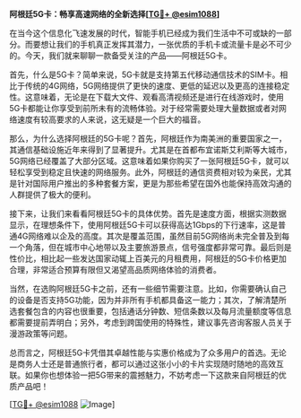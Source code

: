 **阿根廷5G卡：畅享高速网络的全新选择[[TG💪+ @esim1088](https://t.me/s/esim1088)]**

在当今这个信息化飞速发展的时代，智能手机已经成为我们生活中不可或缺的一部分。而要想让我们的手机真正发挥其潜力，一张优质的手机卡或流量卡是必不可少的。今天，我们就来聊聊一款备受关注的产品——阿根廷5G卡。

首先，什么是5G卡？简单来说，5G卡就是支持第五代移动通信技术的SIM卡。相比于传统的4G网络，5G网络提供了更快的速度、更低的延迟以及更高的连接稳定性。这意味着，无论是在下载大文件、观看高清视频还是进行在线游戏时，使用5G卡都能让你享受到前所未有的流畅体验。对于经常需要处理大量数据或者对网络速度有较高要求的人来说，这无疑是一个巨大的福音。

那么，为什么选择阿根廷的5G卡呢？首先，阿根廷作为南美洲的重要国家之一，其通信基础设施近年来得到了显著提升。尤其是在首都布宜诺斯艾利斯等大城市，5G网络已经覆盖了大部分区域。这意味着如果你购买了一张阿根廷5G卡，就可以轻松享受到稳定且快速的网络服务。此外，阿根廷的通信资费相对较为亲民，尤其是针对国际用户推出的多种套餐方案，更是为那些希望在国外也能保持高效沟通的人群提供了极大的便利。

接下来，让我们来看看阿根廷5G卡的具体优势。首先是速度方面，根据实测数据显示，在理想条件下，使用阿根廷5G卡可以获得高达1Gbps的下行速率，这是普通4G网络难以企及的高度。其次是覆盖范围，虽然目前5G网络尚未完全普及到每一个角落，但在城市中心地带以及主要旅游景点，信号强度都非常可靠。最后则是性价比，相比起一些发达国家动辄上百美元的月租费用，阿根廷的5G卡价格更加合理，非常适合预算有限但又渴望高品质网络体验的消费者。

当然，在选购阿根廷5G卡之前，还有一些细节需要注意。比如，你需要确认自己的设备是否支持5G功能，因为并非所有手机都具备这一能力；其次，了解清楚所选套餐包含的内容也很重要，包括通话分钟数、短信条数以及每月流量额度等信息都需要提前弄明白；另外，考虑到跨国使用的特殊性，建议事先咨询客服人员关于漫游政策等问题。

总而言之，阿根廷5G卡凭借其卓越性能与实惠价格成为了众多用户的首选。无论是商务人士还是普通旅行者，都可以通过这张小小的卡片实现随时随地的高效互联。如果你也想体验一把5G带来的震撼魅力，不妨考虑一下这款来自阿根廷的优质产品吧！

[[TG💪+ @esim1088](https://t.me/s/esim1088) ![Image](https://i.postimg.cc/4NQfJmqS/Snipaste-2025-05-13-00-14-12.png)]